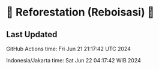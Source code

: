 
# 🌳 Reforestation (Reboisasi) 🌲

## Last Updated

GitHub Actions time: Fri Jun 21 21:17:42 UTC 2024

Indonesia/Jakarta time: Sat Jun 22 04:17:42 WIB 2024
